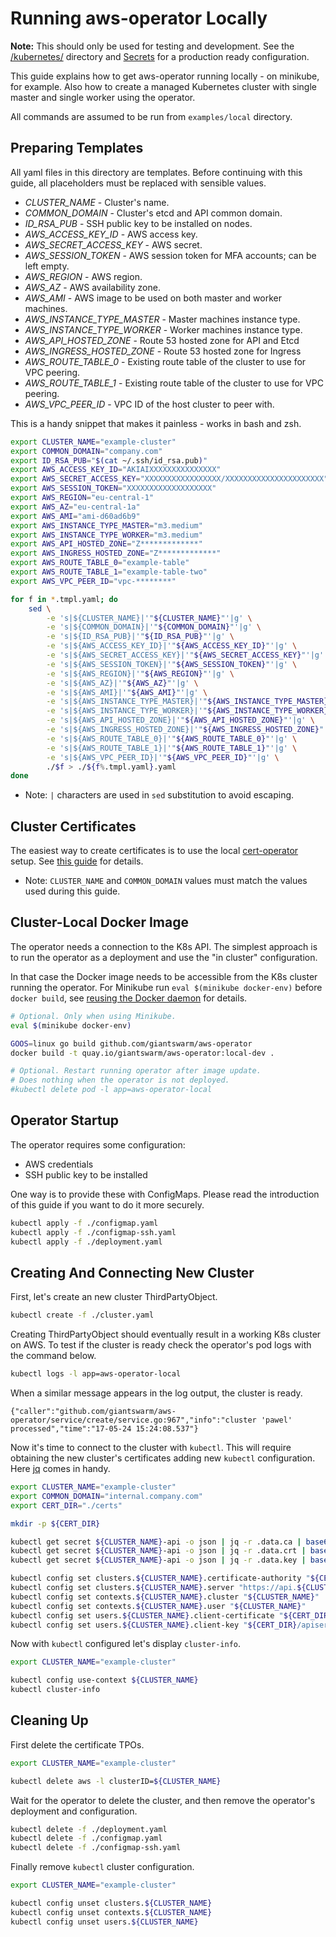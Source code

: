 # Running aws-operator Locally

**Note:** This should only be used for testing and development. See the
[/kubernetes/][kubernetes-dir] directory and [Secrets][secrets-doc] for
a production ready configuration.

[kubernetes-dir]: https://github.com/giantswarm/aws-operator/tree/master/kubernetes
[secrets-doc]: https://github.com/giantswarm/aws-operator#secret

This guide explains how to get aws-operator running locally - on minikube, for
example. Also how to create a managed Kubernetes cluster with single master and
single worker using the operator.

All commands are assumed to be run from `examples/local` directory.


## Preparing Templates

All yaml files in this directory are templates. Before continuing with this
guide, all placeholders must be replaced with sensible values.

- *CLUSTER_NAME* - Cluster's name.
- *COMMON_DOMAIN* - Cluster's etcd and API common domain.
- *ID_RSA_PUB* - SSH public key to be installed on nodes.
- *AWS_ACCESS_KEY_ID* - AWS access key.
- *AWS_SECRET_ACCESS_KEY* - AWS secret.
- *AWS_SESSION_TOKEN* - AWS session token for MFA accounts; can be left empty.
- *AWS_REGION* - AWS region.
- *AWS_AZ* - AWS availability zone.
- *AWS_AMI* - AWS image to be used on both master and worker machines.
- *AWS_INSTANCE_TYPE_MASTER* - Master machines instance type.
- *AWS_INSTANCE_TYPE_WORKER* - Worker machines instance type.
- *AWS_API_HOSTED_ZONE* - Route 53 hosted zone for API and Etcd
- *AWS_INGRESS_HOSTED_ZONE* - Route 53 hosted zone for Ingress
- *AWS_ROUTE_TABLE_0* - Existing route table of the cluster to use for VPC peering.
- *AWS_ROUTE_TABLE_1* - Existing route table of the cluster to use for VPC peering.
- *AWS_VPC_PEER_ID* - VPC ID of the host cluster to peer with.

This is a handy snippet that makes it painless - works in bash and zsh.

```bash
export CLUSTER_NAME="example-cluster"
export COMMON_DOMAIN="company.com"
export ID_RSA_PUB="$(cat ~/.ssh/id_rsa.pub)"
export AWS_ACCESS_KEY_ID="AKIAIXXXXXXXXXXXXXXX"
export AWS_SECRET_ACCESS_KEY="XXXXXXXXXXXXXXXXX/XXXXXXXXXXXXXXXXXXXXXX"
export AWS_SESSION_TOKEN="XXXXXXXXXXXXXXXXXXX"
export AWS_REGION="eu-central-1"
export AWS_AZ="eu-central-1a"
export AWS_AMI="ami-d60ad6b9"
export AWS_INSTANCE_TYPE_MASTER="m3.medium"
export AWS_INSTANCE_TYPE_WORKER="m3.medium"
export AWS_API_HOSTED_ZONE="Z*************"
export AWS_INGRESS_HOSTED_ZONE="Z*************"
export AWS_ROUTE_TABLE_0="example-table"
export AWS_ROUTE_TABLE_1="example-table-two"
export AWS_VPC_PEER_ID="vpc-********"

for f in *.tmpl.yaml; do
    sed \
        -e 's|${CLUSTER_NAME}|'"${CLUSTER_NAME}"'|g' \
        -e 's|${COMMON_DOMAIN}|'"${COMMON_DOMAIN}"'|g' \
        -e 's|${ID_RSA_PUB}|'"${ID_RSA_PUB}"'|g' \
        -e 's|${AWS_ACCESS_KEY_ID}|'"${AWS_ACCESS_KEY_ID}"'|g' \
        -e 's|${AWS_SECRET_ACCESS_KEY}|'"${AWS_SECRET_ACCESS_KEY}"'|g' \
        -e 's|${AWS_SESSION_TOKEN}|'"${AWS_SESSION_TOKEN}"'|g' \
        -e 's|${AWS_REGION}|'"${AWS_REGION}"'|g' \
        -e 's|${AWS_AZ}|'"${AWS_AZ}"'|g' \
        -e 's|${AWS_AMI}|'"${AWS_AMI}"'|g' \
        -e 's|${AWS_INSTANCE_TYPE_MASTER}|'"${AWS_INSTANCE_TYPE_MASTER}"'|g' \
        -e 's|${AWS_INSTANCE_TYPE_WORKER}|'"${AWS_INSTANCE_TYPE_WORKER}"'|g' \
        -e 's|${AWS_API_HOSTED_ZONE}|'"${AWS_API_HOSTED_ZONE}"'|g' \
        -e 's|${AWS_INGRESS_HOSTED_ZONE}|'"${AWS_INGRESS_HOSTED_ZONE}"'|g' \
        -e 's|${AWS_ROUTE_TABLE_0}|'"${AWS_ROUTE_TABLE_0}"'|g' \
        -e 's|${AWS_ROUTE_TABLE_1}|'"${AWS_ROUTE_TABLE_1}"'|g' \
        -e 's|${AWS_VPC_PEER_ID}|'"${AWS_VPC_PEER_ID}"'|g' \
        ./$f > ./${f%.tmpl.yaml}.yaml
done
```

- Note: `|` characters are used in `sed` substitution to avoid escaping.


## Cluster Certificates

The easiest way to create certificates is to use the local [cert-operator]
setup. See [this guide][cert-operator-local-setup] for details.

- Note: `CLUSTER_NAME` and `COMMON_DOMAIN` values must match the values used
  during this guide.

## Cluster-Local Docker Image

The operator needs a connection to the K8s API. The simplest approach is to run
the operator as a deployment and use the "in cluster" configuration.

In that case the Docker image needs to be accessible from the K8s cluster
running the operator. For Minikube run `eval $(minikube docker-env)` before
`docker build`, see [reusing the Docker daemon] for details.

[reusing the docker daemon]: https://github.com/kubernetes/minikube/blob/master/docs/reusing_the_docker_daemon.md

```bash
# Optional. Only when using Minikube.
eval $(minikube docker-env)

GOOS=linux go build github.com/giantswarm/aws-operator
docker build -t quay.io/giantswarm/aws-operator:local-dev .

# Optional. Restart running operator after image update.
# Does nothing when the operator is not deployed.
#kubectl delete pod -l app=aws-operator-local
```


## Operator Startup

The operator requires some configuration:

- AWS credentials
- SSH public key to be installed

One way is to provide these with ConfigMaps. Please read the introduction of
this guide if you want to do it more securely.

```bash
kubectl apply -f ./configmap.yaml
kubectl apply -f ./configmap-ssh.yaml
kubectl apply -f ./deployment.yaml
```


## Creating And Connecting New Cluster

First, let's create an new cluster ThirdPartyObject.

```bash
kubectl create -f ./cluster.yaml
```

Creating ThirdPartyObject should eventually result in a working K8s cluster on
AWS. To test if the cluster is ready check the operator's pod logs with the
command below.

```bash
kubectl logs -l app=aws-operator-local
```

When a similar message appears in the log output, the cluster is ready.

```
{"caller":"github.com/giantswarm/aws-operator/service/create/service.go:967","info":"cluster 'pawel' processed","time":"17-05-24 15:24:08.537"}
```

Now it's time to connect to the cluster with `kubectl`. This will require
obtaining the new cluster's certificates adding new `kubectl` configuration.
Here [jq] comes in handy.

```bash
export CLUSTER_NAME="example-cluster"
export COMMON_DOMAIN="internal.company.com"
export CERT_DIR="./certs"

mkdir -p ${CERT_DIR}

kubectl get secret ${CLUSTER_NAME}-api -o json | jq -r .data.ca | base64 --decode > ${CERT_DIR}/ca.crt
kubectl get secret ${CLUSTER_NAME}-api -o json | jq -r .data.crt | base64 --decode > ${CERT_DIR}/apiserver.crt
kubectl get secret ${CLUSTER_NAME}-api -o json | jq -r .data.key | base64 --decode > ${CERT_DIR}/apiserver.key

kubectl config set clusters.${CLUSTER_NAME}.certificate-authority "${CERT_DIR}/ca.crt"
kubectl config set clusters.${CLUSTER_NAME}.server "https://api.${CLUSTER_NAME}.${COMMON_DOMAIN}"
kubectl config set contexts.${CLUSTER_NAME}.cluster "${CLUSTER_NAME}"
kubectl config set contexts.${CLUSTER_NAME}.user "${CLUSTER_NAME}"
kubectl config set users.${CLUSTER_NAME}.client-certificate "${CERT_DIR}/apiserver.crt"
kubectl config set users.${CLUSTER_NAME}.client-key "${CERT_DIR}/apiserver.key"
```

Now with `kubectl` configured let's display `cluster-info`.

```bash
export CLUSTER_NAME="example-cluster"

kubectl config use-context ${CLUSTER_NAME}
kubectl cluster-info
```


## Cleaning Up

First delete the certificate TPOs.

```bash
export CLUSTER_NAME="example-cluster"

kubectl delete aws -l clusterID=${CLUSTER_NAME}
```

Wait for the operator to delete the cluster, and then remove the operator's
deployment and configuration.

```bash
kubectl delete -f ./deployment.yaml
kubectl delete -f ./configmap.yaml
kubectl delete -f ./configmap-ssh.yaml
```

Finally remove `kubectl` cluster configuration.

```bash
export CLUSTER_NAME="example-cluster"

kubectl config unset clusters.${CLUSTER_NAME}
kubectl config unset contexts.${CLUSTER_NAME}
kubectl config unset users.${CLUSTER_NAME}
```

[aws-operator]: https://github.com/giantswarm/aws-operator
[cert-operator]: https://github.com/giantswarm/cert-operator
[cert-operator-local-setup]: https://github.com/giantswarm/cert-operator/tree/master/examples/local

[jq]: https://stedolan.github.io/jq

